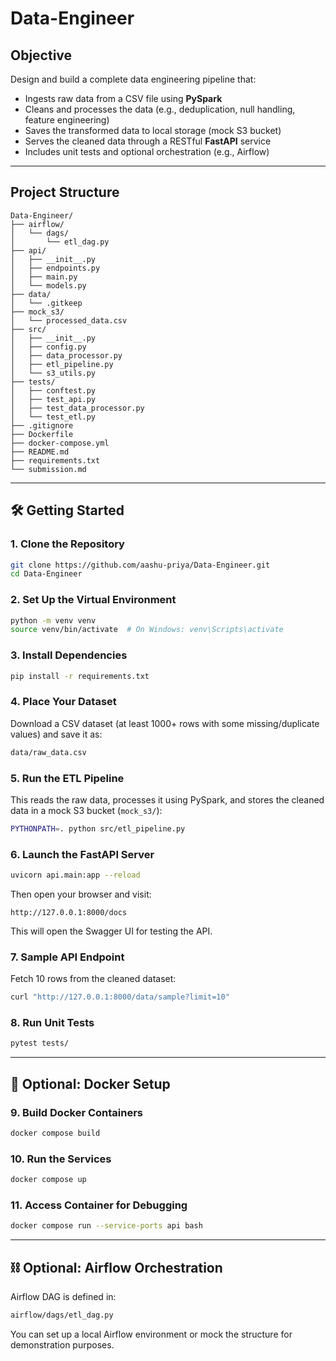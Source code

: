 # Data-Engineer
## Objective

Design and build a complete data engineering pipeline that:
- Ingests raw data from a CSV file using **PySpark**
- Cleans and processes the data (e.g., deduplication, null handling, feature engineering)
- Saves the transformed data to local storage (mock S3 bucket)
- Serves the cleaned data through a RESTful **FastAPI** service
- Includes unit tests and optional orchestration (e.g., Airflow)

---

##  Project Structure
```text
Data-Engineer/
├── airflow/
│   └── dags/
│       └── etl_dag.py
├── api/
│   ├── __init__.py
│   ├── endpoints.py
│   ├── main.py
│   └── models.py
├── data/
│   └── .gitkeep
├── mock_s3/
│   └── processed_data.csv
├── src/
│   ├── __init__.py
│   ├── config.py
│   ├── data_processor.py
│   ├── etl_pipeline.py
│   └── s3_utils.py
├── tests/
│   ├── conftest.py
│   ├── test_api.py
│   ├── test_data_processor.py
│   └── test_etl.py
├── .gitignore
├── Dockerfile
├── docker-compose.yml
├── README.md
├── requirements.txt
└── submission.md
```

---

## 🛠️ Getting Started

### 1. Clone the Repository

```bash
git clone https://github.com/aashu-priya/Data-Engineer.git
cd Data-Engineer
```

### 2. Set Up the Virtual Environment

```bash
python -m venv venv
source venv/bin/activate  # On Windows: venv\Scripts\activate
```

### 3. Install Dependencies

```bash
pip install -r requirements.txt
```

### 4. Place Your Dataset

Download a CSV dataset (at least 1000+ rows with some missing/duplicate values) and save it as:

```bash
data/raw_data.csv
```

### 5. Run the ETL Pipeline

This reads the raw data, processes it using PySpark, and stores the cleaned data in a mock S3 bucket (`mock_s3/`):

```bash
PYTHONPATH=. python src/etl_pipeline.py
```

### 6. Launch the FastAPI Server

```bash
uvicorn api.main:app --reload
```

Then open your browser and visit:

```
http://127.0.0.1:8000/docs
```

This will open the Swagger UI for testing the API.

### 7. Sample API Endpoint

Fetch 10 rows from the cleaned dataset:

```bash
curl "http://127.0.0.1:8000/data/sample?limit=10"
```

### 8. Run Unit Tests

```bash
pytest tests/
```

---

## 🐳 Optional: Docker Setup

### 9. Build Docker Containers

```bash
docker compose build
```

### 10. Run the Services

```bash
docker compose up
```

### 11. Access Container for Debugging

```bash
docker compose run --service-ports api bash
```

---

## ⛓️ Optional: Airflow Orchestration

Airflow DAG is defined in:

```bash
airflow/dags/etl_dag.py
```

You can set up a local Airflow environment or mock the structure for demonstration purposes.

